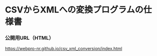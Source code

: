 # CSVからXMLへの変換プログラムの仕様書

### 公開用URL（HTML）
https://webpro-nr.github.io/csv_xml_conversion/index.html
